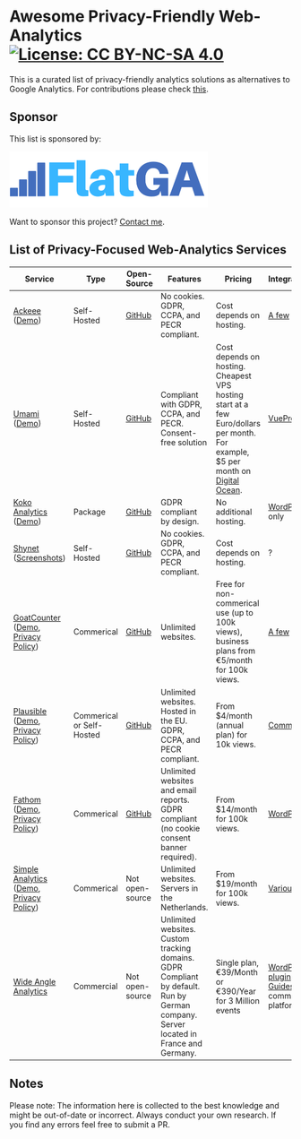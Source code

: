 # Awesome Privacy-Friendly Web-Analytics [![License: CC BY-NC-SA 4.0](https://licensebuttons.net/l/by-nc-sa/4.0/80x15.png)](https://creativecommons.org/licenses/by-nc-sa/4.0/)

This is a curated list of privacy-friendly analytics solutions as alternatives to Google Analytics. For contributions please check [this](CONTRIBUTIONS.md).

## Sponsor

This list is sponsored by:

<a href="https://flatga.io" target="_blank"><img src="https://raw.githubusercontent.com/spekulatius/awesome-privacy-friendly-web-analytics/master/images/flatga.png" height="100px"></a>

Want to sponsor this project? [Contact me](https://peterthaleikis.com/contact).


## List of Privacy-Focused Web-Analytics Services

|Service|Type|Open-Source|Features|Pricing|Integrations|
|---|---|---|---|---|---|
|[Ackeee](https://ackee.electerious.com/)<br>([Demo](https://demo.ackee.electerious.com/))|Self-Hosted|[GitHub](https://github.com/electerious/Ackee)|No cookies. GDPR, CCPA, and PECR compliant.|Cost depends on hosting.|[A few](https://github.com/electerious/Ackee#related)|
|[Umami](https://umami.is)<br>([Demo](https://app.umami.is/share/ISgW2qz8/flightphp.com))|Self-Hosted|[GitHub](https://github.com/mikecao/umami)|Compliant with GDPR, CCPA, and PECR. Consent-free solution|Cost depends on hosting. Cheapest VPS hosting start at a few Euro/dollars per month. For example, $5 per month on [Digital Ocean](https://peterthaleikis.com/digitalocean).|[VuePress](https://github.com/spekulatius/vuepress-plugin-umami)|
|[Koko Analytics](https://www.kokoanalytics.com/)<br>([Demo](https://www.kokoanalytics.com/wp/wp-admin/index.php?page=koko-analytics#/))|Package|[GitHub](https://github.com/ibericode/koko-analytics)|GDPR compliant by design.|No additional hosting.|[WordPress](https://wordpress.org/plugins/koko-analytics/) only|
|[Shynet](https://github.com/milesmcc/shynet)<br>([Screenshots](https://github.com/milesmcc/shynet#screenshots))|Self-Hosted|[GitHub](https://github.com/milesmcc/shynet)|No cookies. GDPR, CCPA, and PECR compliant.|Cost depends on hosting.|?|
|[GoatCounter](https://www.goatcounter.com)<br>([Demo](https://stats.arp242.net/), [Privacy Policy](https://www.goatcounter.com/privacy))|Commerical|[GitHub](https://github.com/zgoat/goatcounter)|Unlimited websites.|Free for non-commerical use (up to 100k views), business plans from €5/month for 100k views.|[A few](https://www.goatcounter.com/code)|
|[Plausible](https://plausible.io/)<br>([Demo](https://plausible.io/plausible.io), [Privacy Policy](https://plausible.io/privacy))|Commerical or Self-Hosted|[GitHub](https://github.com/plausible/analytics)|Unlimited websites. Hosted in the EU. GDPR, CCPA, and PECR compliant.|From $4/month (annual plan) for 10k views.|[Community](https://docs.plausible.io/community-integrations)|
|[Fathom](https://usefathom.com/)<br>([Demo](https://app.usefathom.com/share/sqqvo/chimp+essentials), [Privacy Policy](https://usefathom.com/privacy))|Commerical|[GitHub](https://github.com/usefathom/fathom)|Unlimited websites and email reports. GDPR compliant (no cookie consent banner required).|From $14/month for 100k views.|[WordPress](https://github.com/usefathom/wordpress-plugin)|
|[Simple Analytics](https://simpleanalytics.com/)<br>([Demo](https://simpleanalytics.com/simpleanalytics.com), [Privacy Policy](https://simpleanalytics.com/privacy))|Commerical|Not open-source|Unlimited websites. Servers in the Netherlands.|From $19/month for 100k views.|[Various](https://github.com/simpleanalytics/)|
|[Wide Angle Analytics](https://wideangle.co)|Commercial|Not open-source|Unlimited websites. Custom tracking domains. GDPR Compliant by default. Run by German company. Server located in France and Germany.|Single plan, €39/Month or €390/Year for 3 Million events|[WordPress plugin](https://wordpress.org/plugins/wide-angle-analytics/). [Guides](https://wideangle.co/documentation/add-analytics-to-your-site) for common platforms.|

## Notes

Please note: The information here is collected to the best knowledge and might be out-of-date or incorrect. Always conduct your own research. If you find any errors feel free to submit a PR.
